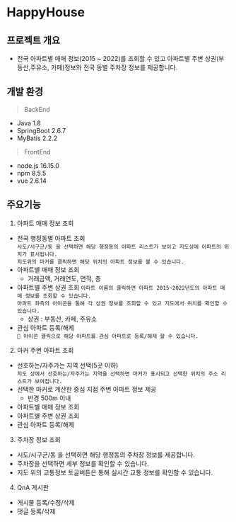 # HappyHouse

## 프로젝트 개요

- 전국 아파트별 매매 정보(2015 ~ 2022)를 조회할 수 있고 아파트별 주변 상권(부동산,주유소, 카페)정보와 전국 동별 주차장 정보를 제공합니다.

## 개발 환경

> BackEnd

- Java 1.8
- SpringBoot 2.6.7
- MyBatis 2.2.2

> FrontEnd

- node.js 16.15.0
- npm 8.5.5
- vue 2.6.14

## 주요기능

1. 아파트 매매 정보 조회

- 전국 행정동별 아파트 조회  
   `시도/시구군/동 을 선택하면 해당 행정동의 아파트 리스트가 보이고 지도상에 아파트의 위치가 표시됩니다.`  
   `지도위의 마커를 클릭하면 해당 위치의 아파트 정보를 볼 수 있습니다.`
- 아파트별 매매 정보 조회
  - 거래금액, 거래연도, 면적, 층
- 아파트별 주변 상권 조회
  `아파트 이름의 클릭하면 아파트 2015~2022년도의 아파트 매매 정보를 조회할 수 있습니다.`  
  `아파트 좌측의 아이콘을 통해 각 상권 정보를 조회할 수 있고 지도에서 위치를 확인할 수 있습니다.`
  - 상권 : 부동산, 카페, 주유소
- 관심 아파트 등록/해제  
  `🖤 아이콘 클릭으로 해당 아파트를 관심 아파트로 등록/해제 할 수 있습니다.`

2. 마커 주변 아파트 조회

- 선호하는/자주가는 지역 선택(5곳 이하)  
  `지도 상에서 선호하는/자주가는 지역을 선택하면 마커가 표시되고 선택한 위치의 주소 리스트가 보여집니다.`
- 선택한 마커로 계산한 중심 지점 주변 아파트 정보 제공
  - 반경 500m 이내
- 아파트별 매매 정보 조회
- 아파트별 주변 상권 조회
- 관심 아파트 등록/해제

3. 주차장 정보 조회

- 시도/시구군/동 을 선택하면 해당 행정동의 주차장 정보를 제공합니다.
- 주차장을 선택하면 세부 정보를 확인할 수 있습니다.
- 지도 위의 교통정보 토글버튼은 통해 실시간 교통 정보를 확인할 수 있습니다.

4. QnA 게시판

- 게시물 등록/수정/삭제
- 댓글 등록/삭제
